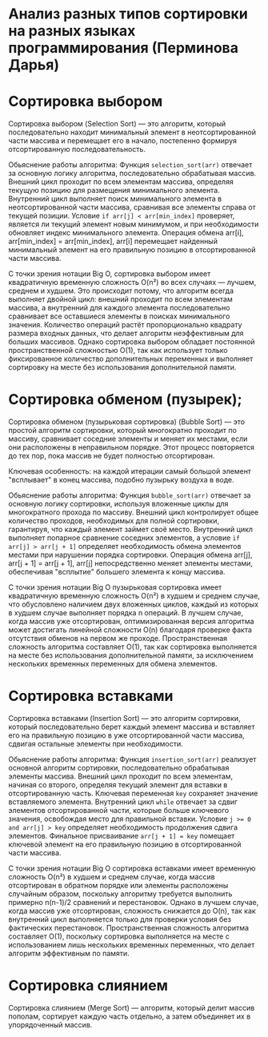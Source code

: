 # Анализ разных типов сортировки на разных языках программирования (Перминова Дарья)
# Сортировка выбором 
Сортировка выбором (Selection Sort) — это алгоритм, который последовательно находит минимальный элемент в неотсортированной части массива и перемещает его в начало, постепенно формируя отсортированную последовательность.

Обьяснение работы алгоритма:
Функция `selection_sort(arr)` отвечает за основную логику алгоритма, последовательно обрабатывая массив. Внешний цикл проходит по всем элементам массива, определяя текущую позицию для размещения минимального элемента. Внутренний цикл выполняет поиск минимального элемента в неотсортированной части массива, сравнивая все элементы справа от текущей позиции. Условие `if arr[j] < arr[min_index]` проверяет, является ли текущий элемент новым минимумом, и при необходимости обновляет индекс минимального элемента. Операция обмена arr[i], arr[min_index] = arr[min_index], arr[i] перемещает найденный минимальный элемент на его правильную позицию в отсортированной части массива.

С точки зрения нотации Big O, сортировка выбором имеет квадратичную временную сложность O(n²) во всех случаях — лучшем, среднем и худшем. Это происходит потому, что алгоритм всегда выполняет двойной цикл: внешний проходит по всем элементам массива, а внутренний для каждого элемента последовательно сравнивает все оставшиеся элементы в поисках минимального значения. Количество операций растёт пропорционально квадрату размера входных данных, что делает алгоритм неэффективным для больших массивов. Однако сортировка выбором обладает постоянной пространственной сложностью O(1), так как использует только фиксированное количество дополнительных переменных и выполняет сортировку на месте без использования дополнительной памяти.

# Сортировка обменом (пузырек);
Сортировка обменом (пузырьковая сортировка) (Bubble Sort) — это простой алгоритм сортировки, который многократно проходит по массиву, сравнивает соседние элементы и меняет их местами, если они расположены в неправильном порядке. Этот процесс повторяется до тех пор, пока массив не будет полностью отсортирован.

Ключевая особенность: на каждой итерации самый большой элемент "всплывает" в конец массива, подобно пузырьку воздуха в воде.

Обьяснение работы алгоритма:
Функция `bubble_sort(arr)` отвечает за основную логику сортировки, используя вложенные циклы для многократного прохода по массиву. Внешний цикл контролирует общее количество проходов, необходимых для полной сортировки, гарантируя, что каждый элемент займет своё место. Внутренний цикл выполняет попарное сравнение соседних элементов, а условие `if arr[j] > arr[j + 1]` определяет необходимость обмена элементов местами при нарушении порядка сортировки. Операция обмена arr[j], arr[j + 1] = arr[j + 1], arr[j] непосредственно меняет элементы местами, обеспечивая "всплытие" большего элемента к концу массива.

С точки зрения нотации Big O пузырьковая сортировка имеет квадратичную временную сложность O(n²) в худшем и среднем случае, что обусловлено наличием двух вложенных циклов, каждый из которых в худшем случае выполняет порядка n операций. В лучшем случае, когда массив уже отсортирован, оптимизированная версия алгоритма может достигать линейной сложности O(n) благодаря проверке факта отсутствия обменов на первом же проходе. Пространственная сложность алгоритма составляет O(1), так как сортировка выполняется на месте без использования дополнительной памяти, за исключением нескольких временных переменных для обмена элементов.

# Сортировка вставками
Сортировка вставками (Insertion Sort) — это алгоритм сортировки, который последовательно берет каждый элемент массива и вставляет его на правильную позицию в уже отсортированной части массива, сдвигая остальные элементы при необходимости.

Обьяснение работы алгоритма:
Функция `insertion_sort(arr)` реализует основной алгоритм сортировки, последовательно обрабатывая элементы массива. Внешний цикл проходит по всем элементам, начиная со второго, определяя текущий элемент для вставки в отсортированную часть. Ключевая переменная `key` сохраняет значение вставляемого элемента. Внутренний цикл `while` отвечает за сдвиг элементов отсортированной части, которые больше ключевого значения, освобождая место для правильной вставки. Условие `j >= 0 and arr[j] > key` определяет необходимость продолжения сдвига элементов. Финальное присваивание `arr[j + 1] = key` помещает ключевой элемент на его правильную позицию в отсортированной части массива.

С точки зрения нотации Big O сортировка вставками имеет временную сложность O(n²) в худшем и среднем случае, когда массив отсортирован в обратном порядке или элементы расположены случайным образом, поскольку алгоритму требуется выполнить примерно n(n-1)/2 сравнений и перестановок. Однако в лучшем случае, когда массив уже отсортирован, сложность снижается до O(n), так как внутренний цикл выполняется только для проверки условия без фактических перестановок. Пространственная сложность алгоритма составляет O(1), поскольку сортировка выполняется на месте с использованием лишь нескольких временных переменных, что делает алгоритм эффективным по памяти.

# Сортировка слиянием
Сортировка слиянием (Merge Sort) — алгоритм, который делит массив пополам, сортирует каждую часть отдельно, а затем объединяет их в упорядоченный массив.


